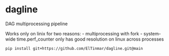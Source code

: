 # dagline
DAG multiprocessing pipeline

Works only on linix for two reasons:
    - multiprocessing with fork
    - system-wide time.perf_counter only has good resolution on linux across processes
    
```
pip install git+https://github.com/ElTinmar/dagline.git@main
```
